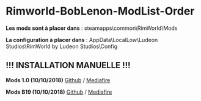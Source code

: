 # Rimworld-BobLenon-ModList-Order

**Les mods sont à placer dans** : steamapps\common\RimWorld\Mods

**La configuration à placer dans** : AppData\LocalLow\Ludeon Studios\RimWorld by Ludeon Studios\Config

## !!! INSTALLATION MANUELLE !!!
**Mods 1.0 (10/10/2018)** [Github](https://github.com/Tobe-Continued/Rimworld-BobLenon-ModList-Order/releases) / [Mediafire](http://www.mediafire.com/folder/ao7ea56qfz6pn/BobLenon_Mods)

**Mods B19 (10/10/2018)** [Github](https://github.com/Tobe-Continued/Rimworld-BobLenon-ModList-Order/releases) / [Mediafire](http://www.mediafire.com/folder/ao7ea56qfz6pn/BobLenon_Mods)
